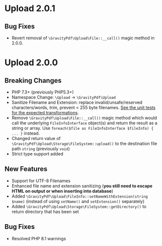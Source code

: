 # Upload 2.0.1

## Bug Fixes

* Revert removal of `\GravityPdf\Upload\File::__call()` magic method in 2.0.0. 

# Upload 2.0.0

## Breaking Changes
* PHP 7.3+ (previously PHP5.3+)
* Namespace Change: `\Upload` -> `\GravityPdf\Upload`
* Sanitize Filename and Extension: replace invalid/unsafe/reserved characters/words, trim, prevent < 255 byte filenames. [See the unit tests for the expected transformations](https://github.com/GravityPDF/Upload/blob/main/tests/Upload/FileInfoTest.php#L107-L152).
* Remove `\GravityPdf\Upload\File::__call()` magic method which would call the underlying `FileInfoInterface` object(s) and return the result as a string or array. Use `foreach($file as FileInfoInterface $fileInfo) { ... }` instead.
* Changed return value of `\GravityPdf\Upload\Storage\FileSystem::upload()` to the destination file path `string` (previously `void`)
* Strict type support added

## New Features
* Support for UTF-8 Filenames
* Enhanced file name and extension sanitizing (**you still need to escape HTML on output or when inserting into database**)
* Added `\GravityPdf\Upload\FileInfo::setNameWithExtension(string $name)` (instead of using `setName()` and `setExtension()` separately)
* Added `\GravityPdf\Upload\Storage\FileSystem::getDirectory()` to return directory that has been set

## Bug Fixes
* Resolved PHP 8.1 warnings